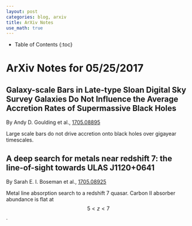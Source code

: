 ```yaml
---
layout: post
categories: blog, arxiv
title: ArXiv Notes
use_math: true
---
```


* Table of Contents
{:toc}


# ArXiv Notes for 05/25/2017

## Galaxy-scale Bars in Late-type Sloan Digital Sky Survey Galaxies Do Not Influence the Average Accretion Rates of Supermassive Black Holes


By Andy D. Goulding et al., [1705.08895](https://arxiv.org/abs/1705.08895)

Large scale bars do not drive accretion onto black holes over gigayear timescales.

## A deep search for metals near redshift 7: the line-of-sight towards ULAS J1120+0641

By Sarah E. I. Boseman et al., [1705.08925](https://arxiv.org/abs/1705.08925)

Metal line absorption search to a redshift 7 quasar.
Carbon II absorber abundance is flat at $$ 5< z < 7$$.